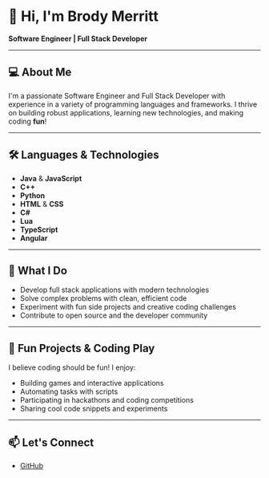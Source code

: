 # 👋 Hi, I'm Brody Merritt

**Software Engineer | Full Stack Developer**

---

## 💻 About Me

I'm a passionate Software Engineer and Full Stack Developer with experience in a variety of programming languages and frameworks. I thrive on building robust applications, learning new technologies, and making coding **fun**!

---

## 🛠️ Languages & Technologies

- **Java** & **JavaScript**
- **C++**
- **Python**
- **HTML** & **CSS**
- **C#**
- **Lua**
- **TypeScript**
- **Angular**

---

## 🎯 What I Do

- Develop full stack applications with modern technologies
- Solve complex problems with clean, efficient code
- Experiment with fun side projects and creative coding challenges
- Contribute to open source and the developer community

---

## 🎲 Fun Projects & Coding Play

I believe coding should be fun! I enjoy:

- Building games and interactive applications
- Automating tasks with scripts
- Participating in hackathons and coding competitions
- Sharing cool code snippets and experiments

---

## 📫 Let's Connect

- [GitHub](https://github.com/merrittbrody06)
